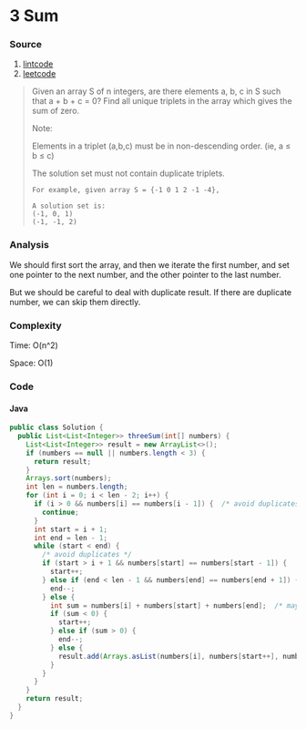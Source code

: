 # 3 Sum
### Source
1. [lintcode](http://www.lintcode.com/en/problem/3-sum/)
2. [leetcode](https://leetcode.com/problems/3sum/)

> Given an array S of n integers, are there elements a, b, c in S such that a + b + c = 0? Find all unique triplets in the array which gives the sum of zero.
>
> Note:
>
> Elements in a triplet (a,b,c) must be in non-descending order. (ie, a ≤ b ≤ c)
>
> The solution set must not contain duplicate triplets.
>
>     For example, given array S = {-1 0 1 2 -1 -4},
>
>     A solution set is:
>     (-1, 0, 1)
>     (-1, -1, 2)

### Analysis
We should first sort the array, and then we iterate the first number, and set one pointer to the next number, and the other pointer to the last number. 

But we should be careful to deal with duplicate result. If there are duplicate number, we can skip them directly. 

### Complexity
Time: O(n^2)

Space: O(1)

### Code
#### Java
```java
public class Solution {
  public List<List<Integer>> threeSum(int[] numbers) {
    List<List<Integer>> result = new ArrayList<>();
    if (numbers == null || numbers.length < 3) {
      return result;
    }
    Arrays.sort(numbers);
    int len = numbers.length;
    for (int i = 0; i < len - 2; i++) {
      if (i > 0 && numbers[i] == numbers[i - 1]) {  /* avoid duplicates */
        continue;
      }
      int start = i + 1;
      int end = len - 1;
      while (start < end) {
        /* avoid duplicates */
        if (start > i + 1 && numbers[start] == numbers[start - 1]) {
          start++;
        } else if (end < len - 1 && numbers[end] == numbers[end + 1]) {
          end--;
        } else {
          int sum = numbers[i] + numbers[start] + numbers[end];  /* may overflow */
          if (sum < 0) {
            start++;
          } else if (sum > 0) {
            end--;
          } else {
            result.add(Arrays.asList(numbers[i], numbers[start++], numbers[end--]));
          }
        }
      }
    }
    return result;
  }
}
```


